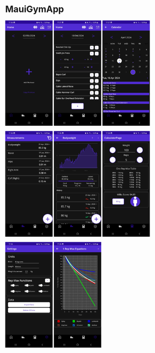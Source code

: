 # MauiGymApp

<img src="https://raw.githubusercontent.com/Leon-PL/MauiGymApp/master/Gallery/home_empty.jpg" Height=30% Width=30%/> <img src="https://raw.githubusercontent.com/Leon-PL/MauiGymApp/master/Gallery/home_workout.jpg" Height=30% Width=30%/> <img src="https://raw.githubusercontent.com/Leon-PL/MauiGymApp/master/Gallery/calednar.jpg" Height=30% Width=30%/>

<img src="https://raw.githubusercontent.com/Leon-PL/MauiGymApp/master/Gallery/measurables.jpg" Height=30% Width=30%/> <img src="https://raw.githubusercontent.com/Leon-PL/MauiGymApp/master/Gallery/bodyweight.jpg" Height=30% Width=30%/> <img src="https://raw.githubusercontent.com/Leon-PL/MauiGymApp/master/Gallery/calcuator.jpg" Height=30% Width=30%/>

<img src="https://raw.githubusercontent.com/Leon-PL/MauiGymApp/master/Gallery/settings.jpg" Height=30% Width=30%/> <img src="https://raw.githubusercontent.com/Leon-PL/MauiGymApp/master/Gallery/1rep_max_equations.jpg" Height=30% Width=30%/>
